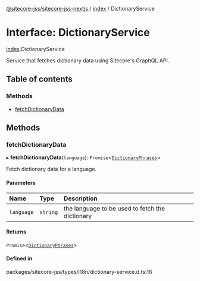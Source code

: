 [@sitecore-jss/sitecore-jss-nextjs](../README.md) / [index](../modules/index.md) / DictionaryService

# Interface: DictionaryService

[index](../modules/index.md).DictionaryService

Service that fetches dictionary data using Sitecore's GraphQL API.

## Table of contents

### Methods

- [fetchDictionaryData](index.DictionaryService.md#fetchdictionarydata)

## Methods

### fetchDictionaryData

▸ **fetchDictionaryData**(`language`): `Promise`\<[`DictionaryPhrases`](index.DictionaryPhrases.md)\>

Fetch dictionary data for a language.

#### Parameters

| Name | Type | Description |
| :------ | :------ | :------ |
| `language` | `string` | the language to be used to fetch the dictionary |

#### Returns

`Promise`\<[`DictionaryPhrases`](index.DictionaryPhrases.md)\>

#### Defined in

packages/sitecore-jss/types/i18n/dictionary-service.d.ts:16
